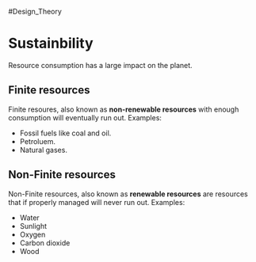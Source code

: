 #Design_Theory 
# Sustainbility
Resource consumption has a large impact on the planet.

## Finite resources
Finite resoures, also known as **non-renewable resources** with enough consumption will eventually run out.
Examples:
- Fossil fuels like coal and oil.
- Petroluem.
- Natural gases.

## Non-Finite resources
Non-Finite resources, also known as **renewable resources** are resources that if properly managed will never run out.
Examples: 
- Water
- Sunlight
- Oxygen
- Carbon dioxide
- Wood


